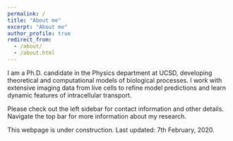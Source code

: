 ```yaml
---
permalink: /
title: "About me"
excerpt: "About me"
author_profile: true
redirect_from: 
  - /about/
  - /about.html
---
```


I am a Ph.D. candidate in the Physics department at UCSD, developing theoretical and computational models of biological processes. I work with extensive imaging data from live cells to refine model predictions and learn dynamic features of intracellular transport. 

Please check out the left sidebar for contact information and other details. Navigate the top bar for more information about my research.

This webpage is under construction. Last updated: 7th February, 2020.

